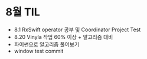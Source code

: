 # 8월 TIL
- 8.1 RxSwift operator 공부 및 Coordinator Project Test
- 8.20 Vinyla 작업 60% 이상 + 알고리즘 대비
- 파이썬으로 알고리즘 풀어보기
- window test commit
